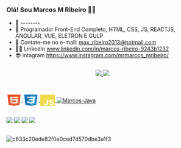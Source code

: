 ### Olá! Sou Marcos M Ribeiro 🐱‍🏍

- 🔭 --------
- 🌱 Programador Front-End Completo, HTML, CSS, JS, REACTJS, ANGULAR, VUE, ELETRON E GULP
- 👯 Contate-me no e-mail: max_ribeiro2013@hotmail.com
- 🐱‍🚀 Linkedin www.linkedin.com/in/marcos-ribeiro-9243b1232
- 😎 intagram https://www.instagram.com/mrmarcos_mribeiro/

##

<div align="center">
  <a href="https://github.com/marcosmmribeiro">
  <img height="180em" src="https://github-readme-stats.vercel.app/api?username=marcosmmribeiro&show_icons=true&theme=dark&include_all_commits=true&count_private=true"/>
  <img height="180em" src="https://github-readme-stats.vercel.app/api/top-langs/?username=marcosmmribeiro&layout=compact&langs_count=7&theme=dracula"/>
</div>
  
##
  
<div style="display: inline_block"><br>
  <img align="center" alt="Marcos-HTML" height="30" width="40" src="https://raw.githubusercontent.com/devicons/devicon/master/icons/html5/html5-original.svg">
  <img align="center" alt="Marcos-CSS" height="30" width="40" src="https://raw.githubusercontent.com/devicons/devicon/master/icons/css3/css3-original.svg">
  <img align="center" alt="Marcos-Js" height="30" width="40" src="https://raw.githubusercontent.com/devicons/devicon/master/icons/javascript/javascript-plain.svg">
  <img align="center" alt="Marcos-Java" height="30" width="30" src="https://img.shields.io/badge/Java-ED8B00?style=for-the-badge&logo=java&logoColor=white">
 
  
</div>
 
 ## 

<div> 
  <a href="https://instagram.com/mrmarcos_mribeiro" target="_blank"><img src="https://img.shields.io/badge/-Instagram-%23E4405F?style=for-the-badge&logo=instagram&logoColor=white" target="_blank"></a>
  <a href = "mailto:maxmr007@gmail.com"><img src="https://img.shields.io/badge/-Gmail-%23333?style=for-the-badge&logo=gmail&logoColor=white" target="_blank"></a>
  <a href="https://www.linkedin.com/in/www.linkedin.com/in/marcos-ribeiro-9243b1232" target="_blank"><img src="https://img.shields.io/badge/-LinkedIn-%230077B5?style=for-the-badge&logo=linkedin&logoColor=white" target="_blank"></a> 
  <a href="https://discord.com/channels/@me" target="_blank"><img src="https://img.shields.io/badge/Discord-7289DA?style=for-the-badge&logo=discord&logoColor=white" target="_blank"></a> 
   
</div>
  
##
  
![c633c20ede82f0e0ced7d570dbe3a1f3](https://user-images.githubusercontent.com/70382532/138322189-2db8df52-9dcb-40a0-88a8-c365466bd33d.gif) 
